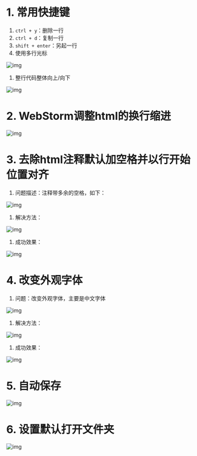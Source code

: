 # 1. 常用快捷键

1. `ctrl + y`：删除一行
2. `ctrl + d`：复制一行
3. `shift + enter`：另起一行
4. 使用多行光标

![img](https://dawn1314.oss-cn-beijing.aliyuncs.com/typoraimg/202311061535015.gif)

1. 整行代码整体向上/向下

![img](https://dawn1314.oss-cn-beijing.aliyuncs.com/typoraimg/202311061535916.gif)

# 2. WebStorm调整html的换行缩进

![img](https://dawn1314.oss-cn-beijing.aliyuncs.com/typoraimg/202311061536696.png)

# 3. 去除html注释默认加空格并以行开始位置对齐

1.  问题描述：注释带多余的空格，如下：

![img](https://dawn1314.oss-cn-beijing.aliyuncs.com/typoraimg/202311061536926.png)

1. 解决方法：

![img](https://dawn1314.oss-cn-beijing.aliyuncs.com/typoraimg/202311061536279.png)

1. 成功效果：

![img](https://dawn1314.oss-cn-beijing.aliyuncs.com/typoraimg/202311061536445.png)

# 4. 改变外观字体

1. 问题：改变外观字体，主要是中文字体

![img](https://dawn1314.oss-cn-beijing.aliyuncs.com/typoraimg/202311061536732.png)

1. 解决方法：

![img](https://dawn1314.oss-cn-beijing.aliyuncs.com/typoraimg/202311061536665.png)

1. 成功效果：

![img](https://dawn1314.oss-cn-beijing.aliyuncs.com/typoraimg/202311061536183.png)

# 5. 自动保存

![img](https://dawn1314.oss-cn-beijing.aliyuncs.com/typoraimg/202311061536602.png)

# 6. 设置默认打开文件夹

![img](https://dawn1314.oss-cn-beijing.aliyuncs.com/typoraimg/202311061536609.png)
